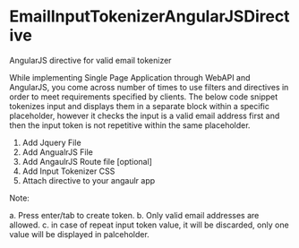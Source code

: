 # EmailInputTokenizerAngularJSDirective
AngularJS directive for valid email tokenizer

While implementing Single Page Application through WebAPI and AngularJS, you come across number of times to use filters and directives in order to meet requirements specified by clients. The below code snippet tokenizes input and displays them in a separate block within a specific placeholder, however it checks the input is a valid email address first and then the input token is not repetitive within the same placeholder.

1. Add Jquery File
2. Add AngualrJS File
3. Add AngaulrJS Route file [optional]
4. Add Input Tokenizer CSS
5. Attach directive to your angaulr app


Note: 

a. Press enter/tab to create token.
b. Only valid email addresses are allowed.
c. in case of repeat input token value, it will be discarded, only one value will be displayed in palceholder.
